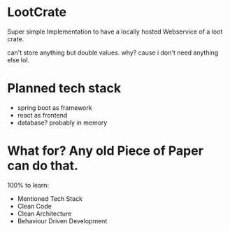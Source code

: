 # LootCrate
Super simple Implementation to have a locally hosted Webservice of a loot crate.

can't store anything but double values. why? cause i don't need anything else lol.

# Planned tech stack
- spring boot as framework
- react as frontend
- database? probably in memory

# What for? Any old Piece of Paper can do that.
100% to learn:
- Mentioned Tech Stack
- Clean Code
- Clean Architecture
- Behaviour Driven Development
